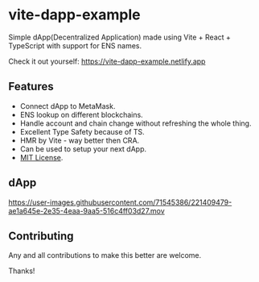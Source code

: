 # vite-dapp-example

Simple dApp(Decentralized Application) made using Vite + React + TypeScript with support for ENS names.

Check it out yourself: https://vite-dapp-example.netlify.app

## Features
- Connect dApp to MetaMask.
- ENS lookup on different blockchains.
- Handle account and chain change without refreshing the whole thing.
- Excellent Type Safety because of TS.
- HMR by Vite - way better then CRA.
- Can be used to setup your next dApp.
- [MIT License](https://github.com/codeTIT4N/vite-dapp-example/blob/main/LICENSE).

## dApp
https://user-images.githubusercontent.com/71545386/221409479-ae1a645e-2e35-4eaa-9aa5-516c4ff03d27.mov

## Contributing
Any and all contributions to make this better are welcome.

Thanks!
